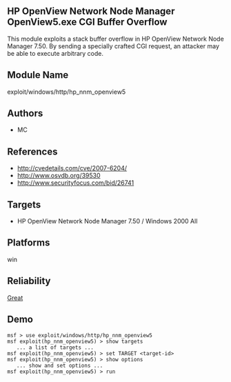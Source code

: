 ## HP OpenView Network Node Manager OpenView5.exe CGI Buffer Overflow

This module exploits a stack buffer overflow in HP OpenView 
Network Node Manager 7.50. By sending a specially crafted 
CGI request, an attacker may be able to execute arbitrary 
code.


## Module Name
exploit/windows/http/hp_nnm_openview5

## Authors
* MC


## References
* http://cvedetails.com/cve/2007-6204/
* http://www.osvdb.org/39530
* http://www.securityfocus.com/bid/26741



## Targets
* HP OpenView Network Node Manager 7.50 / Windows 2000 All


## Platforms
win

## Reliability
[Great](https://github.com/rapid7/metasploit-framework/wiki/Exploit-Ranking)

## Demo

```
msf > use exploit/windows/http/hp_nnm_openview5
msf exploit(hp_nnm_openview5) > show targets
   ... a list of targets ...
msf exploit(hp_nnm_openview5) > set TARGET <target-id>
msf exploit(hp_nnm_openview5) > show options
   ... show and set options ...
msf exploit(hp_nnm_openview5) > run
```
    
    